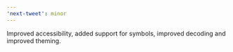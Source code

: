 ```yaml
---
'next-tweet': minor
---
```


Improved accessibility, added support for symbols, improved decoding and improved theming.
